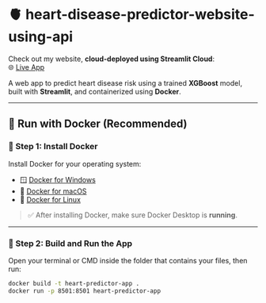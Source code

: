 # 🫀 heart-disease-predictor-website-using-api

Check out my website, **cloud-deployed using Streamlit Cloud**:  
🌐 [Live App](https://heart-disease-predictor-website-using-api-unqfusbxu947pqbmwis9.streamlit.app/)

A web app to predict heart disease risk using a trained **XGBoost** model, built with **Streamlit**, and containerized using **Docker**.

---

## 🐳 Run with Docker (Recommended)

### 🔧 Step 1: Install Docker

Install Docker for your operating system:

- 🪟 [Docker for Windows](https://docs.docker.com/desktop/install/windows-install/)
- 🍎 [Docker for macOS](https://docs.docker.com/desktop/install/mac-install/)
- 🐧 [Docker for Linux](https://docs.docker.com/engine/install/)

> ✅ After installing Docker, make sure Docker Desktop is **running**.

---

### 🚀 Step 2: Build and Run the App

Open your terminal or CMD inside the folder that contains your files, then run:

```bash
docker build -t heart-predictor-app .
docker run -p 8501:8501 heart-predictor-app

